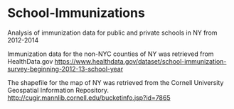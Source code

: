 # School-Immunizations

Analysis of immunization data for public and private schools in NY from 2012-2014

Immunization data for the non-NYC counties of NY was retrieved from HealthData.gov
https://www.healthdata.gov/dataset/school-immunization-survey-beginning-2012-13-school-year

The shapefile for the map of NY was retrieved from the Cornell University Geospatial Information Repository.
http://cugir.mannlib.cornell.edu/bucketinfo.jsp?id=7865
